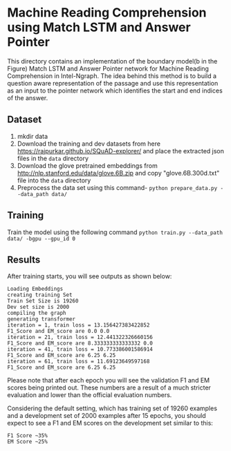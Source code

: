 
# Machine Reading Comprehension using Match LSTM and Answer Pointer

This directory contains an implementation of the boundary model(b in the Figure) Match LSTM and Answer Pointer network for Machine Reading Comprehension in Intel-Ngraph. The idea behind this method is to build a question aware representation of the passage and use this representation as an input to the pointer network which identifies the start and end indices of the answer.

## Dataset
1. mkdir data
2. Download the training and dev datasets  from here
https://rajpurkar.github.io/SQuAD-explorer/
and place the extracted json files in the `data` directory
3. Download the glove pretrained embeddings from  http://nlp.stanford.edu/data/glove.6B.zip and copy "glove.6B.300d.txt" file into the  `data` directory
4. Preprocess the data set using this command- `python prepare_data.py --data_path data/`

## Training
Train the model using the following command
 `python train.py --data_path data/ -bgpu --gpu_id 0`

## Results
After training starts, you will see outputs as shown below:
```
Loading Embeddings
creating training Set
Train Set Size is 19260
Dev set size is 2000
compiling the graph
generating transformer
iteration = 1, train loss = 13.156427383422852
F1_Score and EM_score are 0.0 0.0
iteration = 21, train loss = 12.441322326660156
F1_Score and EM_score are 8.333333333333332 0.0
iteration = 41, train loss = 10.773386001586914
F1_Score and EM_score are 6.25 6.25
iteration = 61, train loss = 11.69123649597168
F1_Score and EM_score are 6.25 6.25
```
Please note that after each epoch you will see the validation F1 and EM scores being printed out. These numbers are a result of a much stricter evaluation and lower than the official evaluation numbers.

Considering the default setting, which has training set of 19260 examples and a development set of 2000 examples
after 15 epochs, you should expect to see a F1 and EM scores on the development set similar to this:

```
F1 Score ~35%
EM Score ~25%
```
